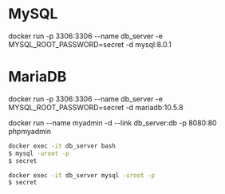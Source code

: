 # MySQL
docker run -p 3306:3306 --name db_server -e MYSQL_ROOT_PASSWORD=secret -d mysql:8.0.1
# MariaDB
docker run -p 3306:3306 --name db_server -e MYSQL_ROOT_PASSWORD=secret -d mariadb:10.5.8

docker run --name myadmin -d --link db_server:db -p 8080:80 phpmyadmin

```bash
docker exec -it db_server bash
$ mysql -uroot -p
$ secret
```


```bash
docker exec -it db_server mysql -uroot -p
$ secret
```